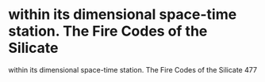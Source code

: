 # within its dimensional space-time station. The Fire Codes of the Silicate

within its dimensional space-time station. The Fire Codes of the Silicate
477